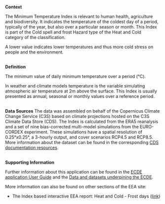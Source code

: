<br />**Context**

The Minimum Temperature Index is relevant to human health, agriculture and biodiversity. It indicates the temperature of the coldest day of a period, typically of the year, but also over a particular season or month. This Index is part of the Cold spell and frost Hazard type of the Heat and Cold category of the classification.

A lower value indicates lower temperatures and thus more cold stress on people and the environment.

<br />**Definition**

The minimum value of daily minimum temperature over a period (°C).

In weather and climate models temperature is the variable simulating atmospheric air temperature at 2m above the surface. This Index is usually presented as annual, seasonal or monthly values over a reference period.

<br />**Data Sources**
The data was assembled on behalf of the Copernicus Climate Change Service (C3S) based on climate projections hosted on the C3S Climate Data Store (CDS). The Index is calculated from the ERA5 reanalysis and a set of nine bias-corrected multi-model simulations from the EURO-CORDEX experiment. These simulations have a spatial resolution of 0.25°x0.25°, a 3-hourly output, and cover scenarios RCP4.5 and RCP8.5. More information about the dataset can be found in the corresponding [CDS documentation resources](https://cds.climate.copernicus.eu/cdsapp#!/dataset/sis-energy-derived-projections).

<br />**Supporting Information**

Further information about this application can be found in the [ECDE application User Guide](https://confluence.ecmwf.int/display/ECDE/1.+Interactive+European+Climate+Data+Explorer%3A+User+Guide) and the [Data and datasets underpining the ECDE](https://confluence.ecmwf.int/display/ECDE/2.+ECDE+indicators+and+input+datasets).

More information can also be found on other sections of the EEA site:

- The Index based interactive EEA report: Heat and Cold - Frost days ([link](https://www.eea.europa.eu/publications/europes-changing-climate-hazards-1/heat-and-cold/frost-days))
